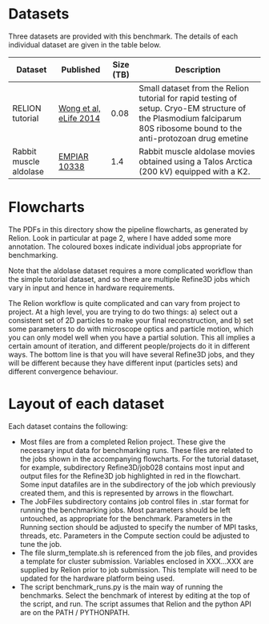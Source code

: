 # Datasets

Three datasets are provided with this benchmark. The details of each individual
dataset are given in the table below. 


| Dataset | Published    | Size (TB) | Description                                                                                                                                      |
|---------|--------------|-----------|--------------------------------------------------------------------------------------------------------------------------------------------------|
| RELION tutorial | [Wong et al, eLife 2014](http://dx.doi.org/10.7554/eLife.03080) | 0.08 | Small dataset from the Relion tutorial for rapid testing of setup. Cryo-EM structure of the Plasmodium falciparum 80S ribosome bound to the anti-protozoan drug emetine |
| Rabbit muscle aldolase  | [EMPIAR 10338](https://www.ebi.ac.uk/pdbe/emdb/empiar/entry/10338/)          | 1.4      | Rabbit muscle aldolase movies obtained using a Talos Arctica (200 kV) equipped with a K2.|

# Flowcharts

The PDFs in this directory show the pipeline flowcharts, as generated by Relion. Look in particular at page 2, where I have added some more annotation. The coloured boxes indicate individual jobs appropriate for benchmarking.

Note that the aldolase dataset requires a more complicated workflow than the simple tutorial dataset, and so there are multiple Refine3D jobs which vary in input and hence in hardware requirements.

The Relion workflow is quite complicated and can vary from project to project. At a high level, you are trying to do two things:  a) select out a consistent set of 2D particles to make your final reconstruction, and b) set some parameters to do with microscope optics and particle motion, which you can only model well when you have a partial solution. This all implies a certain amount of iteration, and different people/projects do it in different ways. The bottom line is that you will have several Refine3D jobs, and they will be different because they have different input (particles sets) and different convergence behaviour.

# Layout of each dataset

Each dataset contains the following:

- Most files are from a completed Relion project. These give the necessary input data for benchmarking runs.
These files are related to the jobs shown in the accompanying flowcharts. For the tutorial dataset, for example, subdirectory Refine3D/job028 contains most input and output files for the Refine3D job highlighted in red in the flowchart. Some input datafiles are in the subdirectory of the job which previously created them, and this is represented by arrows in the flowchart.
- The JobFiles subdirectory contains job control files in .star format for running the benchmarking jobs. Most parameters should be left untouched, as appropriate for the benchmark. Parameters in the Running section should be adjusted to specify the number of MPI tasks, threads, etc. Parameters in the Compute section could be adjusted to tune the job.
- The file slurm_template.sh is referenced from the job files, and provides a template for cluster submission. Variables enclosed in XXX...XXX are supplied by Relion prior to job submission. This template will need to be updated for the hardware platform being used.
- The script benchmark_runs.py is the main way of running the benchmarks. Select the benchmark of interest by editing at the top of the script, and run. The script assumes that Relion and the python API are on the PATH / PYTHONPATH.

